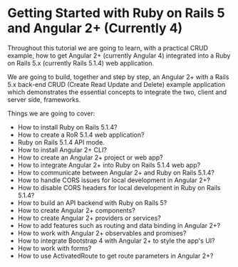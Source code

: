 # Getting Started with Ruby on Rails 5 and Angular 2+ (Currently 4)

Throughout this tutorial we are going to learn, with a practical CRUD example, how to get Angular 2+ (currently Angular 4) integrated into a Ruby on Rails 5.x (currently Rails 5.1.4) web application.

We are going to build, together and step by step, an Angular 2+ with a Rails 5.x back-end CRUD (Create Read Update and Delete) example application which demonstrates the essential concepts to integrate the two, client and server side, frameworks.




Things we are going to cover:


* How to install Ruby on Rails 5.1.4?
* How to create a RoR 5.1.4 web application?
* Ruby on Rails 5.1.4 API mode.
* How to install Angular 2+ CLI?
* How to create an Angular 2+ project or web app?
* How to integrate Angular 2+ into Ruby on Rails 5.1.4 web app?
* How to communicate between Angular 2+ and Ruby on Rails 5.1.4?
* How to handle CORS issues for local development in Angular 2+?
* How to disable CORS headers for local development in Ruby on Rails 5.1.4?
* How to build an API backend with Ruby on Rails 5?
* How to create Angular 2+ components?
* How to create Angular 2+ providers or services?
* How to add features such as routing and data binding in Angular 2+?
* How to work with Angular 2+ observables and promises?
* How to integrate Bootstrap 4 with Angular 2+ to style the app's UI?
* How to work with forms?
* How to use ActivatedRoute to get route parameters in Angular 2+?

